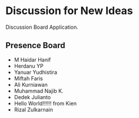 # Discussion for New Ideas

Discussion Board Application.

## Presence Board

* M Haidar Hanif
* Herdanu YP
* Yanuar Yudhistira
* Miftah Faris
* Ali Kurniawan
* Muhammad Najib K.
* Dedek Julianto
* Hello World!!!!!! from Kien
* Rizal Zulkarnain

